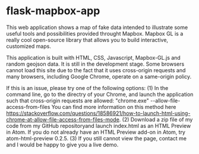 # flask-mapbox-app

This web application shows a map of fake data intended to illustrate some useful tools and possibilities 
provided throught Mapbox. Mapbox GL is a really cool open-source library that allows you to build interactive, 
customized maps.

This application is built with HTML, CSS, Javascript, Mapbox-GL.js and random geojson data. It is still in the 
development stage. Some browsers cannot load this site due to the fact that it uses cross-origin requests and 
many browsers, including Google Chrome, operate on a same-origin policy. 

If this is an issue, please try one of the following options:
(1) In the command line, go to the directry of your Chrome, and launch the application such that 
cross-origin requests are allowed:
   "chrome.exe" --allow-file-access-from-files
You can find more information on this method here https://stackoverflow.com/questions/18586921/how-to-launch-html-using-chrome-at-allow-file-access-from-files-mode.
(2) Download a zip file of my code from my GitHub repositoryand launch index.html as an HTML Preview in Atom. 
If you do not already have an HTML Preview add-on in Atom, try atom-html-preview 0.2.5.
(3) If you still cannot view the page, contact me and I would be happy to give you a live demo.
